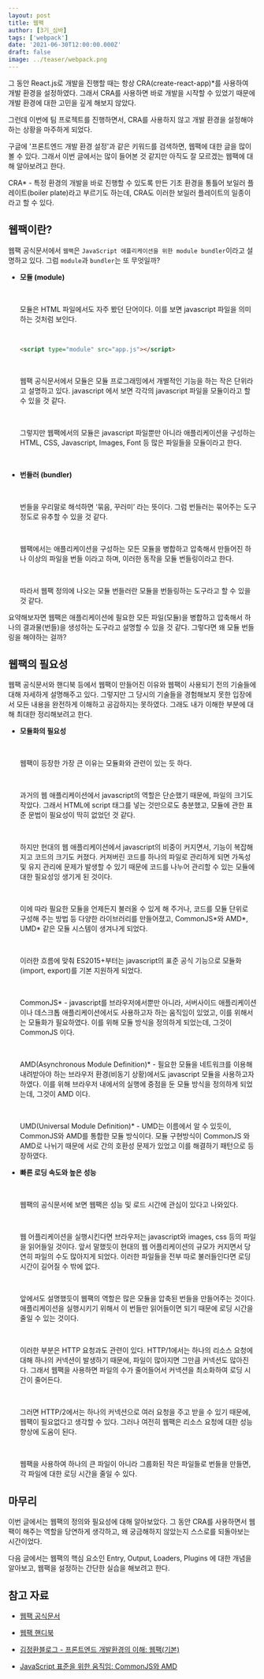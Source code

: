 ```yaml
---
layout: post
title: 웹팩
author: [3기_심바]
tags: ['webpack']
date: '2021-06-30T12:00:00.000Z'
draft: false
image: ../teaser/webpack.png
---
```


그 동안 React.js로 개발을 진행할 때는 항상 CRA(create-react-app)\*를 사용하여 개발 환경을 설정하였다. 그래서 CRA를 사용하면 바로 개발을 시작할 수 있었기 때문에 개발 환경에 대한 고민을 깊게 해보지 않았다.

그런데 이번에 팀 프로젝트를 진행하면서, CRA를 사용하지 않고 개발 환경을 설정해야하는 상황을 마주하게 되었다.

구글에 '프론트엔드 개발 환경 설정'과 같은 키워드를 검색하면, 웹팩에 대한 글을 많이 볼 수 있다. 그래서 이번 글에서는 많이 들어본 것 같지만 아직도 잘 모르겠는 웹팩에 대해 알아보려고 한다.

CRA\* - 특정 환경의 개발을 바로 진행할 수 있도록 만든 기초 환경을 통틀어 보일러 플레이트(boiler plate)라고 부르기도 하는데, CRA도 이러한 보일러 플레이트의 일종이라고 할 수 있다.

## 웹팩이란?

웹팩 공식문서에서 `웹팩`은 `JavaScript 애플리케이션을 위한 module bundler`이라고 설명하고 있다. 그럼 `module`과 `bundler`는 또 무엇일까?

- **모듈 (module)**

  <br>

  모듈은 HTML 파일에서도 자주 봤던 단어이다. 이를 보면 javascript 파일을 의미하는 것처럼 보인다.

  <br>

  ```HTML
  <script type="module" src="app.js"></script>
  ```

  <br>

  웹팩 공식문서에서 모듈은 모듈 프로그래밍에서 개별적인 기능을 하는 작은 단위라고 설명하고 있다. javascript 에서 보면 각각의 javascript 파일을 모듈이라고 할 수 있을 것 같다.

  <br>

  그렇지만 웹팩에서의 모듈은 javascript 파일뿐만 아니라 애플리케이션을 구성하는 HTML, CSS, Javascript, Images, Font 등 많은 파일들을 모듈이라고 한다.

  <br>

- **번들러 (bundler)**

  <br>

  번들을 우리말로 해석하면 ‘묶음, 꾸러미’ 라는 뜻이다. 그럼 번들러는 묶어주는 도구정도로 유추할 수 있을 것 같다.

  <br>

  웹팩에서는 애플리케이션을 구성하는 모든 모듈을 병합하고 압축해서 만들어진 하나 이상의 파일을 번들 이라고 하며, 이러한 동작을 모듈 번들링이라고 한다.

  <br>

  따라서 웹팩 정의에 나오는 모듈 번들러란 모듈을 번들링하는 도구라고 할 수 있을 것 같다.

요약해보자면 웹팩은 애플리케이션에 필요한 모든 파일(모듈)을 병합하고 압축해서 하나의 결과물(번들)을 생성하는 도구라고 설명할 수 있을 것 같다. 그렇다면 왜 모듈 번들링을 해야하는 걸까?

## 웹팩의 필요성

웹팩 공식문서와 핸디북 등에서 웹팩이 만들어진 이유와 웹팩이 사용되기 전의 기술들에 대해 자세하게 설명해주고 있다. 그렇지만 그 당시의 기술들을 경험해보지 못한 입장에서 모든 내용을 완전하게 이해하고 공감하지는 못하였다. 그래도 내가 이해한 부분에 대해 최대한 정리해보려고 한다.

- **모듈화의 필요성**

  <br>

  웹팩이 등장한 가장 큰 이유는 모듈화와 관련이 있는 듯 하다.

  <br>

  과거의 웹 애플리케이션에서 javascript의 역할은 단순했기 때문에, 파일의 크기도 작았다. 그래서 HTML에 script 태그를 넣는 것만으로도 충분했고, 모듈에 관한 표준 문법이 필요성이 딱히 없었던 것 같다.

  <br>

  하지만 현대의 웹 애플리케이션에서 javascript의 비중이 커지면서, 기능이 복잡해지고 코드의 크기도 커졌다. 커져버린 코드를 하나의 파일로 관리하게 되면 가독성 및 유지 관리에 문제가 발생할 수 있기 때문에 코드를 나누어 관리할 수 있는 모듈에 대한 필요성잉 생기게 된 것이다.

  <br>

  이에 따라 필요한 모듈을 언제든지 불러올 수 있게 해 주거나, 코드를 모듈 단위로 구성해 주는 방법 등 다양한 라이브러리를 만들어졌고, CommonJS\*와 AMD\*, UMD\* 같은 모듈 시스템이 생겨나게 되었다.

  <br>

  이러한 흐름에 맞춰 ES2015+부터는 javascript의 표준 공식 기능으로 모듈화(import, export)를 기본 지원하게 되었다.

  <br>

  CommonJS\* - javascript를 브라우저에서뿐만 아니라, 서버사이드 애플리케이션이나 데스크톱 애플리케이션에서도 사용하고자 하는 움직임이 있었고, 이를 위해서는 모듈화가 필요하였다. 이를 위해 모듈 방식을 정의하게 되었는데, 그것이 CommonJS 이다.

  <br>

  AMD(Asynchronous Module Definition)\* - 필요한 모듈을 네트워크를 이용해 내려받아야 하는 브라우저 환경(비동기 상황)에서도 javascript 모듈을 사용하고자 하였다. 이를 위해 브라우저 내에서의 실행에 중점을 둔 모듈 방식을 정의하게 되었는데, 그것이 AMD 이다.

  <br>

  UMD(Universal Module Definition)\* - UMD는 이름에서 알 수 있듯이, CommonJS와 AMD를 통합한 모듈 방식이다. 모듈 구현방식이 CommonJS 와 AMD로 나뉘기 때문에 서로 간의 호환성 문제가 있었고 이를 해결하기 패턴으로 등장하였다.

- **빠른 로딩 속도와 높은 성능**

  <br>

  웹팩의 공식문서에 보면 웹팩은 성능 및 로드 시간에 관심이 있다고 나와있다.

  <br>

  웹 어플리케이션을 실행시킨다면 브라우저는 javascript와 images, css 등의 파일을 읽어들일 것이다. 앞서 말했듯이 현대의 웹 어플리케이션의 규모가 커지면서 당연히 파일의 수도 많아지게 되었다. 이러한 파일들을 전부 따로 불러들인다면 로딩 시간이 길어질 수 밖에 없다.

  <br>

  앞에서도 설명했듯이 웹팩의 역할은 많은 모듈을 압축된 번들을 만들어주는 것이다. 애플리케이션을 실행시키기 위해서 이 번들만 읽어들이면 되기 때문에 로딩 시간을 줄일 수 있는 것이다.

  <br>

  이러한 부분은 HTTP 요청과도 관련이 있다. HTTP/1에서는 하나의 리소스 요청에 대해 하나의 커넥션이 발생하기 때문에, 파일이 많아지면 그만큼 커넥션도 많아진다. 그래서 웹팩을 사용하면 파일의 수가 줄어들어서 커넥션을 최소화하여 로딩 시간이 줄어든다.

  <br>

  그러면 HTTP/2에서는 하나의 커넥션으로 여러 요청을 주고 받을 수 있기 때문에, 웹팩이 필요없다고 생각할 수 있다. 그러나 여전히 웹팩은 리소스 요청에 대한 성능 향상에 도움이 된다.

  <br>

  웹팩을 사용하여 하나의 큰 파일이 아니라 그룹화된 작은 파일들로 번들을 만들면, 각 파일에 대한 로딩 시간을 줄일 수 있다.

## 마무리

이번 글에서는 웹팩의 정의와 필요성에 대해 알아보았다. 그 동안 CRA를 사용하면서 웹팩이 해주는 역할을 당연하게 생각하고, 왜 궁금해하지 않았는지 스스로를 되돌아보는 시간이었다.

다음 글에서는 웹팩의 핵심 요소인 Entry, Output, Loaders, Plugins 에 대한 개념을 알아보고, 웹팩을 설정하는 간단한 실습을 해보려고 한다.

## 참고 자료

- [웹팩 공식문서](https://webpack.js.org/)

- [웹팩 핸디북](https://joshua1988.github.io/webpack-guide/)

- [김정환블로그 - 프론트엔드 개발환경의 이해: 웹팩(기본)](https://jeonghwan-kim.github.io/series/2019/12/10/frontend-dev-env-webpack-basic.html)

- [JavaScript 표준을 위한 움직임: CommonJS와 AMD](https://baeharam.netlify.app/posts/javascript/module)
